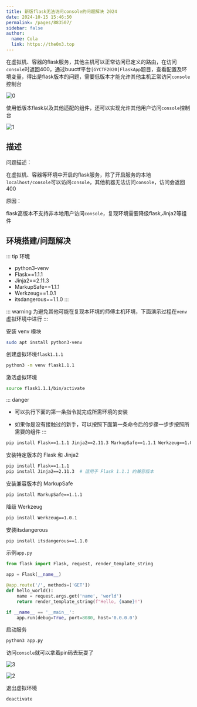 ```yaml
---
title: 新版flask无法访问console的问题解决 2024
date: 2024-10-15 15:46:50
permalink: /pages/883507/
sidebar: false
author: 
  name: Cola
  link: https://the0n3.top
---
```


在虚拟机、容器的flask服务，其他主机可以正常访问已定义的路由，在访问`console`时返回400，通过buuctf平台`[GYCTF2020]FlaskApp`题目，查看配置及环境变量，得出是flask版本的问题，需要低版本才能允许其他主机正常访问`console`控制台

![0](https://the0n3.top/medias/flask-console/0.png)

使用低版本flask以及其他适配的组件，还可以实现允许其他用户访问`console`控制台

![1](https://the0n3.top/medias/flask-console/1.png)


## 描述

问题描述：

在虚拟机、容器等环境中开启的flask服务，除了开启服务的本地`localhost/console`可以访问`console`，其他机器无法访问`console`，访问会返回400

原因：

flask高版本不支持非本地用户访问`console`，复现环境需要降级flask,Jinja2等组件

## 环境搭建/问题解决

::: tip 环境
- python3-venv
- Flask==1.1.1
- Jinja2==2.11.3
- MarkupSafe==1.1.1
- Werkzeug==1.0.1
- itsdangerous==1.1.0
:::


::: warning
为避免其他可能在复现本环境的师傅主机环境，下面演示过程在`venv`虚拟环境中进行
:::


安装 venv 模块

```bash
sudo apt install python3-venv
```

创建虚拟环境`flask1.1.1`

```bash
python3 -m venv flask1.1.1
```

激活虚拟环境
```bash
source flask1.1.1/bin/activate
```

::: danger
- 可以执行下面的第一条指令就完成所需环境的安装

- 如果你是没有接触过的新手，可以按照下面第一条命令后的步骤一步步按照所需要的组件
:::

```bash
pip install Flask==1.1.1 Jinja2==2.11.3 MarkupSafe==1.1.1 Werkzeug==1.0.1 itsdangerous==1.1.0
```


安装特定版本的 Flask 和 Jinja2
```bash
pip install Flask==1.1.1
pip install Jinja2==2.11.3  # 适用于 Flask 1.1.1 的兼容版本
```

安装兼容版本的 MarkupSafe

```bash
pip install MarkupSafe==1.1.1
```

降级 Werkzeug

```bash
pip install Werkzeug==1.0.1
```

安装itsdangerous 

```bash
pip install itsdangerous==1.1.0
```

示例`app.py`

```python
from flask import Flask, request, render_template_string

app = Flask(__name__)

@app.route('/', methods=['GET'])
def hello_world():
    name = request.args.get('name', 'world')
    return render_template_string(f"Hello, {name}!")

if __name__ == '__main__':
    app.run(debug=True, port=8080, host='0.0.0.0')
```

启动服务
```bash
python3 app.py
```

访问`console`就可以拿着pin码去玩耍了

![3](https://the0n3.top/medias/flask-console/3.png)

![2](https://the0n3.top/medias/flask-console/2.png)

退出虚拟环境
```bash
deactivate
```
